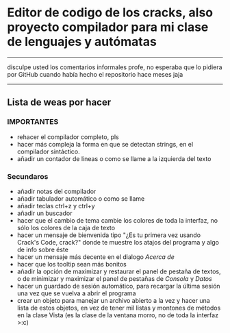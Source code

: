 # Editor de codigo de los cracks, also proyecto compilador para mi clase de lenguajes y autómatas
--------------------------------
disculpe usted los comentarios informales profe, no esperaba que lo pidiera por GitHub cuando había hecho el repositorio hace meses jaja


-----------------------------------
## Lista de weas por hacer
### IMPORTANTES
- rehacer el compilador completo, pls
- hacer más compleja la forma en que se detectan strings, en el compilador sintáctico.
- añadir un contador de lineas o como se llame a la izquierda del texto
### Secundaros
- añadir notas del compilador
- añadir tabulador automático o como se llame
- añadir teclas ctrl+z y ctrl+y
- añadir un buscador
- hacer que el cambio de tema cambie los colores de toda la interfaz, no sólo los colores de la caja de texto
- hacer un mensaje de bienvenida tipo "¿Es tu primera vez usando Crack's Code, crack?" donde te muestre los atajos del programa y algo de info sobre éste
- hacer un mensaje más decente en el dialogo <i>Acerca de</i>
- hacer que los tooltip	sean más bonitos
- añadir la opción de maximizar y restaurar el panel de pestaña de textos, o de minimizar y maximizar el panel de pestañas de <i>Consola</i> y <i>Datos</i>
- hacer un guardado de sesión automático, para recargar la última sesión una vez que se vuelva a abrir el programa
- crear un objeto para manejar un archivo abierto a la vez y hacer una lista de estos objetos, en vez de tener mil listas y montones de métodos en la clase Vista (es la clase de la ventana morro, no de toda la interfaz >:c)